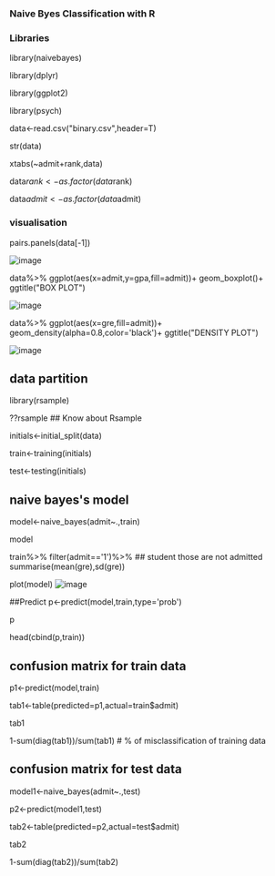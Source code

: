 ### Naive Byes Classification with R
### Libraries
library(naivebayes)

library(dplyr)

library(ggplot2)

library(psych)

data<-read.csv("binary.csv",header=T)

str(data)

xtabs(~admit+rank,data)

data$rank<-as.factor(data$rank)

data$admit<-as.factor(data$admit)

### visualisation
pairs.panels(data[-1])

![image](https://user-images.githubusercontent.com/70443251/123532915-132bbb80-d72f-11eb-8fc5-076cd0668b7b.png)

data%>%
  ggplot(aes(x=admit,y=gpa,fill=admit))+
  geom_boxplot()+
  ggtitle("BOX PLOT")
  
 ![image](https://user-images.githubusercontent.com/70443251/123533112-64887a80-d730-11eb-93e0-8cc53bed7203.png)
 

data%>%
  ggplot(aes(x=gre,fill=admit))+
  geom_density(alpha=0.8,color='black')+
  ggtitle("DENSITY PLOT")
  
  ![image](https://user-images.githubusercontent.com/70443251/123533117-71a56980-d730-11eb-949b-9d0eed8516a1.png)


## data partition
library(rsample)

??rsample  ## Know about Rsample


initials<-initial_split(data)

train<-training(initials)

test<-testing(initials)

## naive bayes's model
model<-naive_bayes(admit~.,train)

model

train%>%
  filter(admit=='1')%>%         ## student those are not admitted
  summarise(mean(gre),sd(gre))           

plot(model)
![image](https://user-images.githubusercontent.com/70443251/123533134-93065580-d730-11eb-86ae-f5a24691a076.png)


##Predict 
p<-predict(model,train,type='prob')

p

head(cbind(p,train))

## confusion matrix for train data

p1<-predict(model,train)

tab1<-table(predicted=p1,actual=train$admit)

tab1

1-sum(diag(tab1))/sum(tab1) # % of misclassification of training data

## confusion matrix for test data
model1<-naive_bayes(admit~.,test)

p2<-predict(model1,test)

tab2<-table(predicted=p2,actual=test$admit)

tab2

1-sum(diag(tab2))/sum(tab2)


